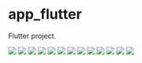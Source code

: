 # app_flutter

 Flutter project.

<img src="images/img 1.png">
<img src="images/img 2.png">

<img src="images/img 3.png">

<img src="images/img 4.png">

<img src="images/img 5.png">
<img src="images/img 6.png">
<img src="images/img 11.png">
<img src="images/img 7.png">

<img src="images/img 8.png">
<img src="images/img 9.png">
<img src="images/img 12.png">
<img src="images/img 14.png">
<img src="images/img 13.png">





